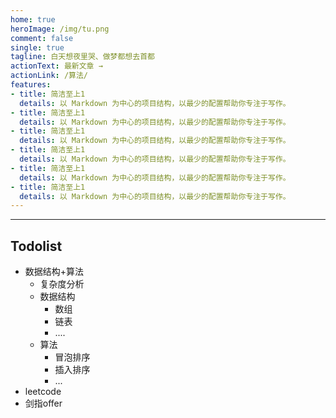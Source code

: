 ```yaml
---
home: true
heroImage: /img/tu.png
comment: false
single: true
tagline: 白天想夜里哭、做梦都想去首都
actionText: 最新文章 →
actionLink: /算法/
features:
- title: 简洁至上1
  details: 以 Markdown 为中心的项目结构，以最少的配置帮助你专注于写作。
- title: 简洁至上1
  details: 以 Markdown 为中心的项目结构，以最少的配置帮助你专注于写作。
- title: 简洁至上1
  details: 以 Markdown 为中心的项目结构，以最少的配置帮助你专注于写作。
- title: 简洁至上1
  details: 以 Markdown 为中心的项目结构，以最少的配置帮助你专注于写作。
- title: 简洁至上1
  details: 以 Markdown 为中心的项目结构，以最少的配置帮助你专注于写作。
- title: 简洁至上1
  details: 以 Markdown 为中心的项目结构，以最少的配置帮助你专注于写作。
---
```


---
## Todolist

- 数据结构+算法
    - 复杂度分析
    - 数据结构
        - 数组
        - 链表
        - ....
    - 算法
        - 冒泡排序
        - 插入排序
        - ...
- leetcode
- 剑指offer
